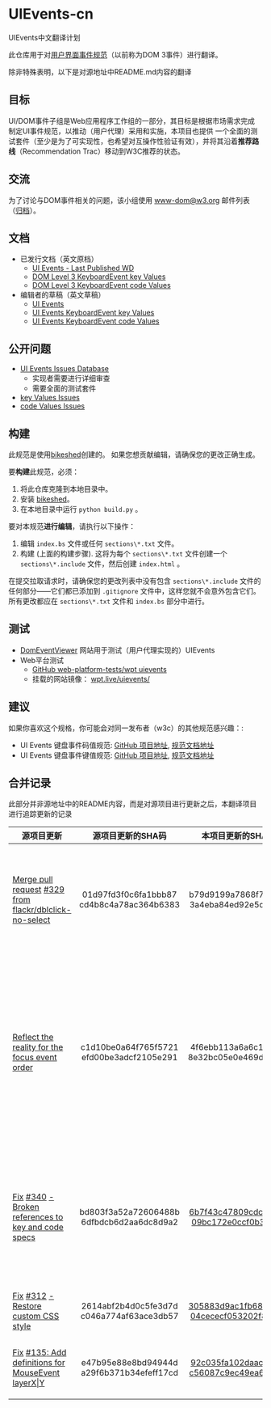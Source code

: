 # UIEvents-cn

UIEvents中文翻译计划

此仓库用于对[用户界面事件规范](https://w3c.github.io/uievents/)（以前称为DOM 3事件）进行翻译。

除非特殊表明，以下是对源地址中README.md内容的翻译

## 目标

UI/DOM事件子组是Web应用程序工作组的一部分，其目标是根据市场需求完成
制定UI事件规范，以推动（用户代理）采用和实施，本项目也提供
一个全面的测试套件（至少是为了可实现性，也希望对互操作性验证有效），并将其沿着**推荐路线**（Recommendation Trac）移动到W3C推荐的状态。

## 交流

为了讨论与DOM事件相关的问题，该小组使用 <www-dom@w3.org> 邮件列表（[归档](http://lists.w3.org/Archives/Public/www-dom/)）。

## 文档

* 已发行文档（英文原档）
  * [UI Events - Last Published WD](http://www.w3.org/TR/uievents/)
  * [DOM Level 3 KeyboardEvent key Values](http://www.w3.org/TR/DOM-Level-3-Events-key/)
  * [DOM Level 3 KeyboardEvent code Values](http://www.w3.org/TR/DOM-Level-3-Events-code/)
* 编辑者的草稿（英文草稿）
  * [UI Events](https://w3c.github.io/uievents/)
  * [UI Events KeyboardEvent key Values](https://w3c.github.io/uievents-key/)
  * [UI Events KeyboardEvent code Values](https://w3c.github.io/uievents-code/)

## 公开问题

* [UI Events Issues Database](https://github.com/w3c/uievents/issues)
  * 实现者需要进行详细审查
  * 需要全面的测试套件
* [key Values Issues](https://github.com/w3c/uievents-key/issues)
* [code Values Issues](https://github.com/w3c/uievents-code/issues)

## 构建

此规范是使用[bikeshed](https://github.com/tabatkins/bikeshed)创建的。
如果您想贡献编辑，请确保您的更改正确生成。

要**构建**此规范，必须：

1. 将此仓库克隆到本地目录中。
1. 安装 [bikeshed](https://github.com/tabatkins/bikeshed)。
1. 在本地目录中运行 `python build.py` 。

要对本规范**进行编辑**，请执行以下操作：

1. 编辑 ```index.bs``` 文件或任何 ```sections\*.txt``` 文件。
2. 构建 (上面的构建步骤). 这将为每个 ```sections\*.txt``` 文件创建一个 ```sections\*.include``` 文件，然后创建 ```index.html``` 。

在提交拉取请求时，请确保您的更改列表中没有包含 ```sections\*.include``` 文件的任何部分——它们都已添加到 ```.gitignore``` 文件中，这样您就不会意外包含它们。所有更改都应在 ```sections\*.txt``` 文件和 ```index.bs``` 部分中进行。

## 测试

* [DomEventViewer](https://domeventviewer.com/) 网站用于测试（用户代理实现的）UIEvents
* Web平台测试
  * [GitHub web-platform-tests/wpt uievents](https://github.com/web-platform-tests/wpt/tree/master/uievents)
  * 挂载的网站镜像： [wpt.live/uievents/](https://wpt.live/uievents/)

## 建议

如果你喜欢这个规格，你可能会对同一发布者（w3c）的其他规范感兴趣：:

* UI Events 键盘事件码值规范: [GitHub 项目地址](https://github.com/w3c/uievents-code/), [规范文档地址](https://w3c.github.io/uievents-code/)
* UI Events 键盘事件键值规范: [GitHub 项目地址](https://github.com/w3c/uievents-key/), [规范文档地址](https://w3c.github.io/uievents-key/)

## 合并记录

此部分并非源地址中的README内容，而是对源项目进行更新之后，本翻译项目进行追踪更新的记录

| 源项目更新                                                   |             源项目更新的SHA码             |                      本项目更新的SHA码                       | 更新内容                                                     |
| ------------------------------------------------------------ | :---------------------------------------: | :----------------------------------------------------------: | ------------------------------------------------------------ |
| [Merge pull request](https://github.com/w3c/uievents/commit/01d97fd3f0c6fa1bbb87cd4b8c4a78ac364b6383) [#329](https://github.com/w3c/uievents/pull/329) [from flackr/dblclick-no-select](https://github.com/w3c/uievents/commit/01d97fd3f0c6fa1bbb87cd4b8c4a78ac364b6383) | 01d97fd3f0c6fa1bbb87 cd4b8c4a78ac364b6383 |          b79d9199a7868f7f1944 3a4eba84ed92e5d86a8f           | 双击事件的默认行为不再包含对文本的选中：<br/>1. `event-types.txt` 文件中的 `event-type-dblclick` 内容最后一段对默认行为的描述修改<br/>2. `event-interface.txt` 文件中的 `event-types-list` 内容关于 `dblclick` 事件类型的默认行为删除文本选中相关内容 |
| [Reflect the reality for the focus event order](https://github.com/w3c/uievents/commit/c1d10be0a64f765f5721efd00be3adcf2105e291) | c1d10be0a64f765f5721 efd00be3adcf2105e291 |          4f6ebb113a6a6c1aa5aa 8e32bc05e0e469d3569c           | 关于焦点事件的发生顺序更正: <br/>1. `event-types.txt` 文件中的`events-focusevent-event-order` 表格中，`focusin` 事件应该紧随 `focus`  事件发生，二者都在目标元素接收焦点后被派发<br/>2. 与1.中同样的位置表格，`focusout` 事件应该紧随 `blur` 事件发生，二者都在第一个目标元素失去焦点后被派发<br/>3. `event-types.txt` 文件中的各个焦点事件( `event-type-blur` ，`event-type-focus`，`event-type-focusin`，`event-type-focusout`)的定义描述中，修改关于发生顺序的说法(本条目共4处修改) |
| [Fix](https://github.com/w3c/uievents/commit/bd803f3a52a72606488b6dfbdcb6d2aa6dc8d9a2) [#340](https://github.com/w3c/uievents/issues/340) [- Broken references to key and code specs](https://github.com/w3c/uievents/commit/bd803f3a52a72606488b6dfbdcb6d2aa6dc8d9a2) | bd803f3a52a72606488b 6dfbdcb6d2aa6dc8d9a2 | [6b7f43c47809cdcc3e73 09bc172e0ccf0b32ff5c](https://github.com/mangwu/uievents-cn/commit/6b7f43c47809cdcc3e7309bc172e0ccf0b32ff5c) | 修正 `keyboard.txt` 文件中KEY和CODE的不正确引用，包括：<br/>1. 'KEY{AltGr}'替换成'KEY{AltGraph}' <br/>2. 在example-key-shift-2（例子20）中的'CODE{}'替换成'CODE{Digit2}'<br/>3. 'KEY{FullWidth}'替换成'KEY{Zenkaku (FullWidth)'，'KEY{HalfWidth}'替换成'KEY{Hankaku} (HalfWidth)' |
| [Fix](https://github.com/w3c/uievents/commit/2614abf2b4d0c5fe3d7dc046a774af63ace3db57) [#312](https://github.com/w3c/uievents/issues/312) [- Restore custom CSS style](https://github.com/w3c/uievents/commit/2614abf2b4d0c5fe3d7dc046a774af63ace3db57) | 2614abf2b4d0c5fe3d7d c046a774af63ace3db57 | [305883d9ac1fb6868d61 04cececf053202f86dbb](https://github.com/mangwu/uievents-cn/commit/305883d9ac1fb6868d6104cececf053202f86dbb) | 在项目根目录下添加 `stylesheet-extra.include` 样式文件，并在 `index.bs` 主文件中引入，以渲染官方定义的注释，警告，定义等样式 |
| [Fix](https://github.com/w3c/uievents/commit/e47b95e88e8bd94944da29f6b371b34efeff17cd) [#135](https://github.com/w3c/uievents/issues/135)[: Add definitions for MouseEvent layerX\|Y](https://github.com/w3c/uievents/commit/e47b95e88e8bd94944da29f6b371b34efeff17cd) | e47b95e88e8bd94944d a29f6b371b34efeff17cd | [92c035fa102daac92cf2 c56087c9ec49ea68f6d3](https://github.com/mangwu/uievents-cn/commit/92c035fa102daac92cf2c56087c9ec49ea68f6d3) | 为 `MouseEvent `接口新增 `layerX` 和 `layerY` 属性并进行定义，在`event-types.txt` 文件中添加了如下:<br/>1.  `MouseEvent`  IDL定义代码中添加 `layerX|Y` 属性<br/>2. 在上述的IDL代码下对 `layerX|Y` 属性加以定义和描述<br/>3. 在鼠标事件的每个事件定义的可信事件上下文中添加 `MouseEvent.layerX|Y` 的描述 |

